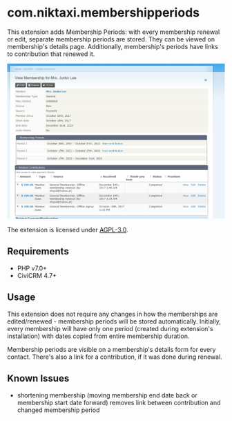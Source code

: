 # com.niktaxi.membershipperiods

This extension adds Membership Periods: with every membership renewal or edit, separate membership periods are stored. They can be viewed on membership's details page. Additionally, membership's periods have links to contribution that renewed it.

![Screenshot](/images/screenshot.png) 


The extension is licensed under [AGPL-3.0](LICENSE.txt).

## Requirements

* PHP v7.0+
* CiviCRM 4.7+

## Usage

This extension does not require any changes in how the memberships are edited/renewed - membership periods will be stored automatically. Initially, every membership will have only one period (created during extension's installation) with dates copied from entire membership duration.

Membership periods are visible on a membership's details form for every contact. There's also a link for a contribution, if it was done during renewal.

## Known Issues

- shortening membership (moving membership end date back or membership start date forward) removes link between contribution and changed membership period